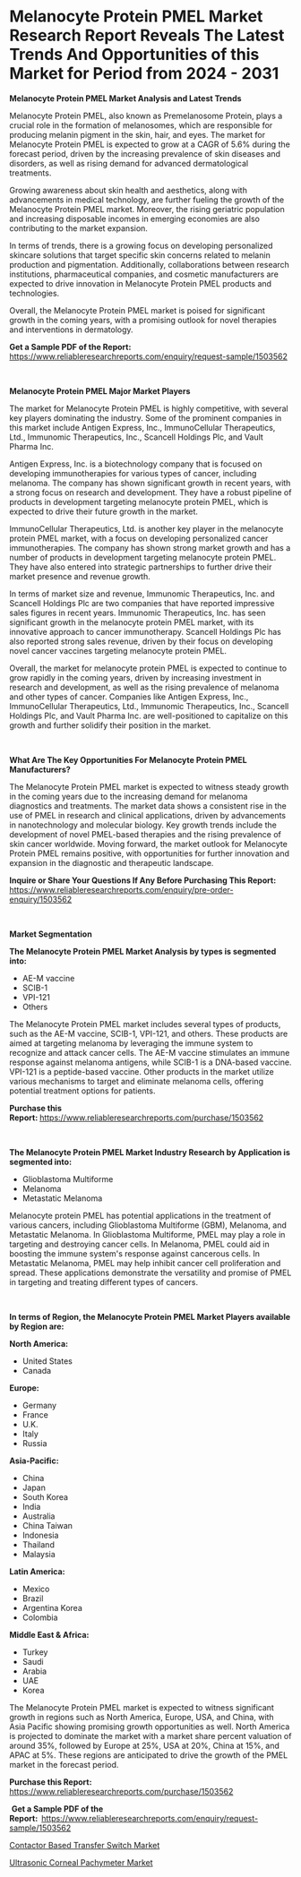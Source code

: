 <p><h1>Melanocyte Protein PMEL Market Research Report Reveals The Latest Trends And Opportunities of this Market for Period from 2024 - 2031</h1></p><p><strong>Melanocyte Protein PMEL Market Analysis and Latest Trends</strong></p>
<p><p>Melanocyte Protein PMEL, also known as Premelanosome Protein, plays a crucial role in the formation of melanosomes, which are responsible for producing melanin pigment in the skin, hair, and eyes. The market for Melanocyte Protein PMEL is expected to grow at a CAGR of 5.6% during the forecast period, driven by the increasing prevalence of skin diseases and disorders, as well as rising demand for advanced dermatological treatments.</p><p>Growing awareness about skin health and aesthetics, along with advancements in medical technology, are further fueling the growth of the Melanocyte Protein PMEL market. Moreover, the rising geriatric population and increasing disposable incomes in emerging economies are also contributing to the market expansion.</p><p>In terms of trends, there is a growing focus on developing personalized skincare solutions that target specific skin concerns related to melanin production and pigmentation. Additionally, collaborations between research institutions, pharmaceutical companies, and cosmetic manufacturers are expected to drive innovation in Melanocyte Protein PMEL products and technologies.</p><p>Overall, the Melanocyte Protein PMEL market is poised for significant growth in the coming years, with a promising outlook for novel therapies and interventions in dermatology.</p></p>
<p><strong>Get a Sample PDF of the Report:&nbsp;</strong> <a href="https://www.reliableresearchreports.com/enquiry/request-sample/1503562">https://www.reliableresearchreports.com/enquiry/request-sample/1503562</a></p>
<p>&nbsp;</p>
<p><strong>Melanocyte Protein PMEL Major Market Players</strong></p>
<p><p>The market for Melanocyte Protein PMEL is highly competitive, with several key players dominating the industry. Some of the prominent companies in this market include Antigen Express, Inc., ImmunoCellular Therapeutics, Ltd., Immunomic Therapeutics, Inc., Scancell Holdings Plc, and Vault Pharma Inc.</p><p>Antigen Express, Inc. is a biotechnology company that is focused on developing immunotherapies for various types of cancer, including melanoma. The company has shown significant growth in recent years, with a strong focus on research and development. They have a robust pipeline of products in development targeting melanocyte protein PMEL, which is expected to drive their future growth in the market.</p><p>ImmunoCellular Therapeutics, Ltd. is another key player in the melanocyte protein PMEL market, with a focus on developing personalized cancer immunotherapies. The company has shown strong market growth and has a number of products in development targeting melanocyte protein PMEL. They have also entered into strategic partnerships to further drive their market presence and revenue growth.</p><p>In terms of market size and revenue, Immunomic Therapeutics, Inc. and Scancell Holdings Plc are two companies that have reported impressive sales figures in recent years. Immunomic Therapeutics, Inc. has seen significant growth in the melanocyte protein PMEL market, with its innovative approach to cancer immunotherapy. Scancell Holdings Plc has also reported strong sales revenue, driven by their focus on developing novel cancer vaccines targeting melanocyte protein PMEL.</p><p>Overall, the market for melanocyte protein PMEL is expected to continue to grow rapidly in the coming years, driven by increasing investment in research and development, as well as the rising prevalence of melanoma and other types of cancer. Companies like Antigen Express, Inc., ImmunoCellular Therapeutics, Ltd., Immunomic Therapeutics, Inc., Scancell Holdings Plc, and Vault Pharma Inc. are well-positioned to capitalize on this growth and further solidify their position in the market.</p></p>
<p>&nbsp;</p>
<p><strong>What Are The Key Opportunities For Melanocyte Protein PMEL Manufacturers?</strong></p>
<p><p>The Melanocyte Protein PMEL market is expected to witness steady growth in the coming years due to the increasing demand for melanoma diagnostics and treatments. The market data shows a consistent rise in the use of PMEL in research and clinical applications, driven by advancements in nanotechnology and molecular biology. Key growth trends include the development of novel PMEL-based therapies and the rising prevalence of skin cancer worldwide. Moving forward, the market outlook for Melanocyte Protein PMEL remains positive, with opportunities for further innovation and expansion in the diagnostic and therapeutic landscape.</p></p>
<p><strong>Inquire or Share Your Questions If Any Before Purchasing This Report:</strong> <a href="https://www.reliableresearchreports.com/enquiry/pre-order-enquiry/1503562">https://www.reliableresearchreports.com/enquiry/pre-order-enquiry/1503562</a></p>
<p>&nbsp;</p>
<p><strong>Market Segmentation</strong></p>
<p><strong>The Melanocyte Protein PMEL Market Analysis by types is segmented into:</strong></p>
<p><ul><li>AE-M vaccine</li><li>SCIB-1</li><li>VPI-121</li><li>Others</li></ul></p>
<p><p>The Melanocyte Protein PMEL market includes several types of products, such as the AE-M vaccine, SCIB-1, VPI-121, and others. These products are aimed at targeting melanoma by leveraging the immune system to recognize and attack cancer cells. The AE-M vaccine stimulates an immune response against melanoma antigens, while SCIB-1 is a DNA-based vaccine. VPI-121 is a peptide-based vaccine. Other products in the market utilize various mechanisms to target and eliminate melanoma cells, offering potential treatment options for patients.</p></p>
<p><strong>Purchase this Report:&nbsp;</strong><a href="https://www.reliableresearchreports.com/purchase/1503562">https://www.reliableresearchreports.com/purchase/1503562</a></p>
<p>&nbsp;</p>
<p><strong>The Melanocyte Protein PMEL Market Industry Research by Application is segmented into:</strong></p>
<p><ul><li>Glioblastoma Multiforme</li><li>Melanoma</li><li>Metastatic Melanoma</li></ul></p>
<p><p>Melanocyte protein PMEL has potential applications in the treatment of various cancers, including Glioblastoma Multiforme (GBM), Melanoma, and Metastatic Melanoma. In Glioblastoma Multiforme, PMEL may play a role in targeting and destroying cancer cells. In Melanoma, PMEL could aid in boosting the immune system's response against cancerous cells. In Metastatic Melanoma, PMEL may help inhibit cancer cell proliferation and spread. These applications demonstrate the versatility and promise of PMEL in targeting and treating different types of cancers.</p></p>
<p>&nbsp;</p>
<p><strong>In terms of Region, the Melanocyte Protein PMEL Market Players available by Region are:</strong></p>
<p>
    <p> <strong> North America: </strong>
        <ul>
            <li>United States</li>
            <li>Canada</li>
        </ul>
        </p> 
    <p> <strong> Europe: </strong>
        <ul>
            <li>Germany</li>
            <li>France</li>
            <li>U.K.</li>
            <li>Italy</li>
            <li>Russia</li>
        </ul>
        </p> 
    <p> <strong> Asia-Pacific: </strong>
        <ul>
            <li>China</li>
            <li>Japan</li>
            <li>South Korea</li>
            <li>India</li>
            <li>Australia</li>
            <li>China Taiwan</li>
            <li>Indonesia</li>
            <li>Thailand</li>
            <li>Malaysia</li>
        </ul>
        </p> 
    <p> <strong> Latin America: </strong>
        <ul>
            <li>Mexico</li>
            <li>Brazil</li>
            <li>Argentina Korea</li>
            <li>Colombia</li>
        </ul>
        </p> 
    <p> <strong> Middle East & Africa: </strong>
        <ul>
            <li>Turkey</li>
            <li>Saudi</li>
            <li>Arabia</li>
            <li>UAE</li>
            <li>Korea</li>
        </ul>
    </p>
    </p>
<p><p>The Melanocyte Protein PMEL market is expected to witness significant growth in regions such as North America, Europe, USA, and China, with Asia Pacific showing promising growth opportunities as well. North America is projected to dominate the market with a market share percent valuation of around 35%, followed by Europe at 25%, USA at 20%, China at 15%, and APAC at 5%. These regions are anticipated to drive the growth of the PMEL market in the forecast period.</p></p>
<p><strong>Purchase this Report: </strong><a href="https://www.reliableresearchreports.com/purchase/1503562">https://www.reliableresearchreports.com/purchase/1503562</a></p>
<p>&nbsp;<strong>Get a Sample PDF of the Report:&nbsp;&nbsp;</strong><a href="https://www.reliableresearchreports.com/enquiry/request-sample/1503562">https://www.reliableresearchreports.com/enquiry/request-sample/1503562</a></p>
<p><strong></strong></p>
<p><p><a href="https://github.com/gamblestampleyjenny50m5sl6/Market-Research-Report-List-1/blob/main/contactor-based-transfer-switch-market.md">Contactor Based Transfer Switch Market</a></p><p><a href="https://github.com/nicholepatriciadoylenwnrjr0/Market-Research-Report-List-1/blob/main/ultrasonic-corneal-pachymeter-market.md">Ultrasonic Corneal Pachymeter Market</a></p></p>